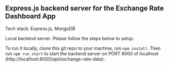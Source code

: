 ## Express.js backend server for the Exchange Rate Dashboard App

Tech stack: Express.js, MongoDB

Local backend server. Please follow the steps below to setup.

To run it locally, clone this git repo to your machine, run `npm install`.
Then run `npm run start` to start the backend server on PORT 8000 of localhost (http://localhost:8000/api/exchange-rate-data).
